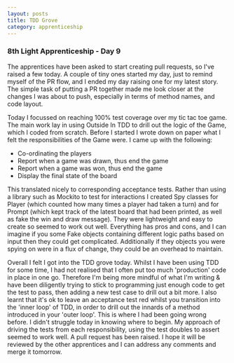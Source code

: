 ```yaml
---
layout: posts
title: TDD Grove
category: apprenticeship
---
```

### 8th Light Apprenticeship - Day 9


The apprentices have been asked to start creating pull requests, so I've raised a few today. A couple of tiny ones started my day, just to remind myself of the PR flow, and I ended my day raising one for my latest story. The simple task of putting a PR together made me look closer at the changes I was about to push, especially in terms of method names, and code layout. 

<!--break-->

Today I focussed on reaching 100% test coverage over my tic tac toe game. The main work lay in using Outside In TDD to drill out the logic of the Game, which I coded from scratch. Before I started I wrote down on paper what I felt the responsibilities of the Game were. I came up with the following:
- Co-ordinating the players
- Report when a game was drawn, thus end the game
- Report when a game was won, thus end the game
- Display the final state of the board

This translated nicely to corresponding acceptance tests. Rather than using a library such as Mockito to test for interactions I created Spy classes for Player (which counted how many times a player had taken a turn) and for Prompt (which kept track of the latest board that had been printed, as well as fake the win and draw message). They were lightweight and easy to create so seemed to work out well. Everything has pros and cons, and I can imagine if you some Fake objects containing different logic paths based on input then they could get complicated. Additionally if they objects you were spying on were in a flux of change, they could be an overhead to maintain. 

Overall I felt I got into the TDD grove today. Whilst I have been using TDD for some time, I had not realised that I often put too much 'production' code in place in one go. Therefore I'm being more mindful of what I'm writing & have been diligently trying to stick to programming just enough code to get the test to pass, then adding a new test case to drill out a bit more.  I also learnt that it's ok to leave an acceptance test red whilst you transition into the 'inner loop' of TDD, in order to drill out the innards of a method introduced in your 'outer loop'. This is where I had been going wrong before. I didn't struggle today in knowing where to begin. My approach of driving the tests from each responsibility, using the test doubles to assert seemed to work well. A pull request has been raised. I hope it will be reviewed by the other apprentices and I can address any comments and merge it tomorrow. 